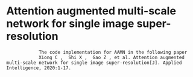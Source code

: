 # Attention augmented multi-scale network for single image super-resolution
                The code implementation for AAMN in the following paper
                Xiong C ,  Shi X ,  Gao Z , et al. Attention augmented multi-scale network for single image super-resolution[J]. Applied Intelligence, 2020:1-17.
